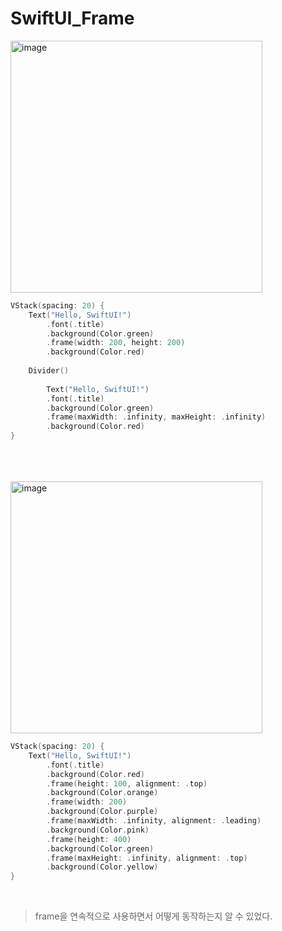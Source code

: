 #  SwiftUI_Frame

<img width="403" alt="image" src="https://user-images.githubusercontent.com/63503972/228522084-b9c48583-3f01-472f-88e7-d4a049c63fc6.png">

```swift
VStack(spacing: 20) {
    Text("Hello, SwiftUI!")
        .font(.title)
        .background(Color.green)
        .frame(width: 200, height: 200)
        .background(Color.red)
        
    Divider()
    
        Text("Hello, SwiftUI!")
        .font(.title)
        .background(Color.green)
        .frame(maxWidth: .infinity, maxHeight: .infinity)
        .background(Color.red)
}
```
<br>
<br>
<br>

<img width="403" alt="image" src="https://user-images.githubusercontent.com/63503972/228521828-b4f2a35e-3fb3-4ca9-8f5d-772c4407e848.png">

```swift
VStack(spacing: 20) {
    Text("Hello, SwiftUI!")
        .font(.title)
        .background(Color.red)
        .frame(height: 100, alignment: .top)
        .background(Color.orange)
        .frame(width: 200)
        .background(Color.purple)
        .frame(maxWidth: .infinity, alignment: .leading)
        .background(Color.pink)
        .frame(height: 400)
        .background(Color.green)
        .frame(maxHeight: .infinity, alignment: .top)
        .background(Color.yellow)
}
```
<br>

> frame을 연속적으로 사용하면서 어떻게 동작하는지 알 수 있었다.


